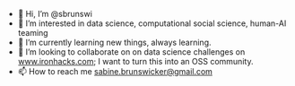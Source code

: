 - 👋 Hi, I’m @sbrunswi
- 👀 I’m interested in data science, computational social science, human-AI teaming
- 🌱 I’m currently learning new things, always learning. 
- 💞️ I’m looking to collaborate on on data science challenges on www.ironhacks.com; I want to turn this into an OSS community. 
- 📫 How to reach me sabine.brunswicker@gmail.com 

<!---
sbrunswi/sbrunswi is a ✨ special ✨ repository because its `README.md` (this file) appears on your GitHub profile.
You can click the Preview link to take a look at your changes.
--->
